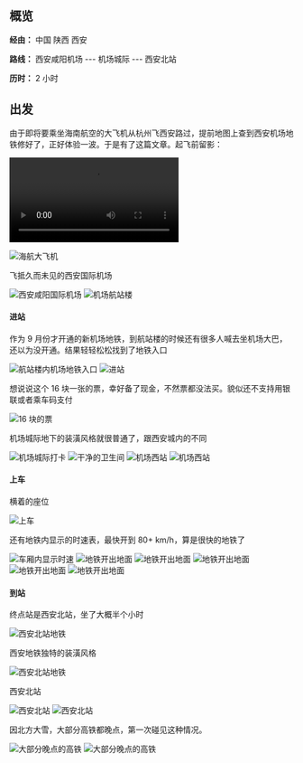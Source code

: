 ## 概览

**经由：** 中国 陕西 西安

**路线：** 西安咸阳机场 --- 机场城际 --- 西安北站

**历时：** 2 小时

## 出发

由于即将要乘坐海南航空的大飞机从杭州飞西安路过，提前地图上查到西安机场地铁修好了，正好体验一波。于是有了这篇文章。起飞前留影：

<video controls>
    <source src="res/img20.MOV" type="video/mp4">
</video>

![海航大飞机](res/img21.jpeg)

飞抵久而未见的西安国际机场

![西安咸阳国际机场](res/img1.jpeg)
![机场航站楼](res/img2.jpeg)

#### 进站

作为 9 月份才开通的新机场地铁，到航站楼的时候还有很多人喊去坐机场大巴，还以为没开通。结果轻轻松松找到了地铁入口

![航站楼内机场地铁入口](res/img3.jpeg)
![进站](res/img4.jpeg)

想说说这个 16 块一张的票，幸好备了现金，不然票都没法买。貌似还不支持用银联或者乘车码支付

![16 块的票](res/img7.jpeg)

机场城际地下的装潢风格就很普通了，跟西安城内的不同

![机场城际打卡](res/img22.jpeg)
![干净的卫生间](res/img5.jpeg)
![机场西站](res/img6.jpeg)
![机场西站](res/img8.jpeg)

#### 上车

横着的座位

![上车](res/img23.jpeg)

还有地铁内显示的时速表，最快开到 80+ km/h，算是很快的地铁了

![车厢内显示时速](res/img9.jpeg)
![地铁开出地面](res/img10.jpeg)
![地铁开出地面](res/img11.jpeg)
![地铁开出地面](res/img24.jpeg)
![地铁开出地面](res/img26.jpeg)
![地铁开出地面](res/img12.jpeg)

#### 到站

终点站是西安北站，坐了大概半个小时

![西安北站地铁](res/img14.jpeg)

西安地铁独特的装潢风格

![西安北站地铁](res/img13.jpeg)

西安北站

![西安北站](res/img15.jpeg)
![西安北站](res/img25.jpeg)

因北方大雪，大部分高铁都晚点，第一次碰见这种情况。

![大部分晚点的高铁](res/img16.jpeg)
![大部分晚点的高铁](res/img17.jpeg)

